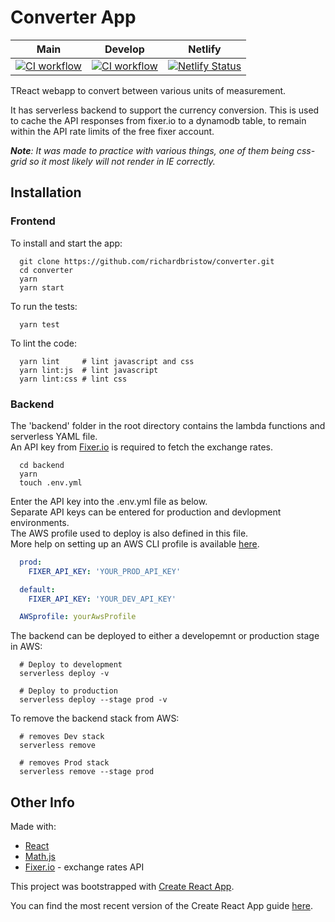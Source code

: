 # Converter App

| Main |  Develop | Netlify |
| :---: | :---: | :--: |
| [![CI workflow](https://github.com/richardbristow/converter/actions/workflows/ci-workflow.yml/badge.svg)](https://github.com/richardbristow/converter/actions/workflows/ci-workflow.yml) | [![CI workflow](https://github.com/richardbristow/converter/actions/workflows/ci-workflow.yml/badge.svg?branch=develop)](https://github.com/richardbristow/converter/actions/workflows/ci-workflow.yml) | [![Netlify Status](https://api.netlify.com/api/v1/badges/651c9d62-6348-4631-b5fa-d0eb79517db7/deploy-status)](https://app.netlify.com/sites/converter-app/deploys) |

TReact webapp to convert between various units of measurement.

It has serverless backend to support the currency conversion. This is used to cache the API responses from fixer.io to a dynamodb table, to remain within the API rate limits of the free fixer account.

***Note**: It was made to practice with various things, one of them being css-grid so it most likely will not render in IE correctly.*

## Installation

### Frontend

To install and start the app:

```shell
  git clone https://github.com/richardbristow/converter.git
  cd converter
  yarn
  yarn start
```

To run the tests:

```shell
  yarn test
```

To lint the code:

```shell
  yarn lint     # lint javascript and css
  yarn lint:js  # lint javascript
  yarn lint:css # lint css
```

### Backend

The 'backend' folder in the root directory contains the lambda functions and serverless YAML file.\
An API key from [Fixer.io](http://fixer.io) is required to fetch the exchange rates.

```shell
  cd backend
  yarn
  touch .env.yml
```

Enter the API key into the .env.yml file as below.\
Separate API keys can be entered for production and devlopment environments.\
The AWS profile used to deploy is also defined in this file.\
More help on setting up an AWS CLI profile is available [here](https://docs.aws.amazon.com/cli/latest/userguide/cli-chap-getting-started.html).

```yaml
  prod:
    FIXER_API_KEY: 'YOUR_PROD_API_KEY'

  default:
    FIXER_API_KEY: 'YOUR_DEV_API_KEY'

  AWSprofile: yourAwsProfile
```

The backend can be deployed to either a developemnt or production stage in AWS:

```shell
  # Deploy to development
  serverless deploy -v

  # Deploy to production
  serverless deploy --stage prod -v
```

To remove the backend stack from AWS:

```shell
  # removes Dev stack
  serverless remove

  # removes Prod stack
  serverless remove --stage prod
```

## Other Info

Made with:

- [React](https://facebook.github.io/react/)
- [Math.js](http://mathjs.org/)
- [Fixer.io](http://fixer.io) - exchange rates API

This project was bootstrapped with [Create React App](https://github.com/facebookincubator/create-react-app).

You can find the most recent version of the Create React App guide [here](https://github.com/facebookincubator/create-react-app/blob/master/packages/react-scripts/template/README.md).
